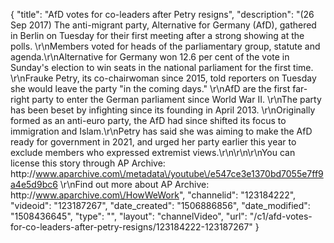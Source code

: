 {
    "title": "AfD votes for co-leaders after Petry resigns",
    "description": "(26 Sep 2017) The anti-migrant party, Alternative for Germany (AfD), gathered in Berlin on Tuesday for their first meeting after a strong showing at the polls. \r\nMembers voted for heads of the parliamentary group, statute and agenda.\r\nAlternative for Germany won 12.6 per cent of the vote in Sunday's election to win seats in the national parliament for the first time. \r\nFrauke Petry, its co-chairwoman since 2015, told reporters on Tuesday she would leave the party \"in the coming days.\" \r\nAfD are the first far-right party to enter the German parliament since World War II. \r\nThe party has been beset by infighting since its founding in April 2013. \r\nOriginally formed as an anti-euro party, the AfD had since shifted its focus to immigration and Islam.\r\nPetry has said she was aiming to make the AfD ready for government in 2021, and urged her party earlier this year to exclude members who expressed extremist views.\r\n\r\n\r\nYou can license this story through AP Archive: http:\/\/www.aparchive.com\/metadata\/youtube\/e547ce3e1370bd7055e7ff9a4e5d9bc6 \r\nFind out more about AP Archive: http:\/\/www.aparchive.com\/HowWeWork",
    "channelid": "123184222",
    "videoid": "123187267",
    "date_created": "1506886856",
    "date_modified": "1508436645",
    "type": "",
    "layout": "channelVideo",
    "url": "\/c1\/afd-votes-for-co-leaders-after-petry-resigns\/123184222-123187267"
}